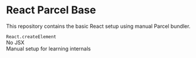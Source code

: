 # React Parcel Base

This repository contains the basic React setup using manual Parcel bundler.

`React.createElement`  
No JSX  
Manual setup for learning internals  